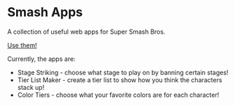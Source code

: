 Smash Apps
==========

A collection of useful web apps for Super Smash Bros.

[Use them!](http://quetzle.github.io/smash-apps)

Currently, the apps are:

* Stage Striking - choose what stage to play on by banning certain stages!
* Tier List Maker - create a tier list to show how you think the characters stack up!
* Color Tiers - choose what your favorite colors are for each character!
